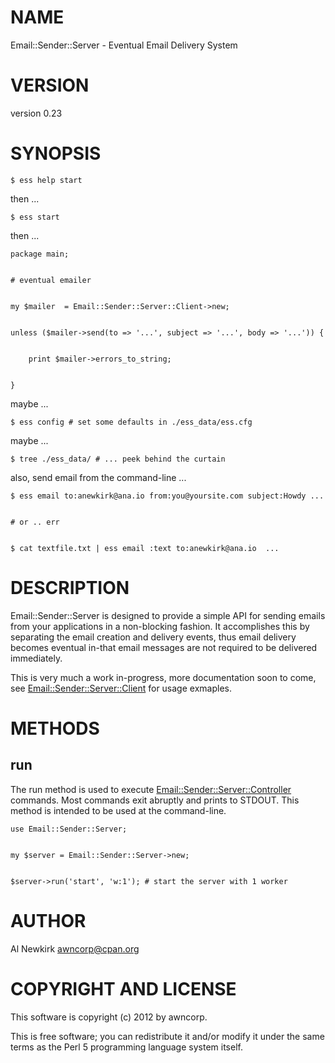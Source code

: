 # NAME

Email::Sender::Server - Eventual Email Delivery System

# VERSION

version 0.23

# SYNOPSIS

    $ ess help start

then ...

    $ ess start

then ...

    package main;
    

    # eventual emailer
    

    my $mailer  = Email::Sender::Server::Client->new;
    

    unless ($mailer->send(to => '...', subject => '...', body => '...')) {
        

        print $mailer->errors_to_string;
        

    }

maybe ...

    $ ess config # set some defaults in ./ess_data/ess.cfg

maybe ...

    $ tree ./ess_data/ # ... peek behind the curtain

also, send email from the command-line ...

    $ ess email to:anewkirk@ana.io from:you@yoursite.com subject:Howdy ...
    

    # or .. err
    

    $ cat textfile.txt | ess email :text to:anewkirk@ana.io  ...

# DESCRIPTION

Email::Sender::Server is designed to provide a simple API for sending
emails from your applications in a non-blocking fashion. It accomplishes this by
separating the email creation and delivery events, thus email delivery becomes
eventual in-that email messages are not required to be delivered immediately.

This is very much a work in-progress, more documentation soon to come, see
[Email::Sender::Server::Client](http://search.cpan.org/perldoc?Email::Sender::Server::Client) for usage exmaples.

# METHODS

## run

The run method is used to execute [Email::Sender::Server::Controller](http://search.cpan.org/perldoc?Email::Sender::Server::Controller) commands.
Most commands exit abruptly and prints to STDOUT. This method is intended to be
used at the command-line.

    use Email::Sender::Server;
    

    my $server = Email::Sender::Server->new;
    

    $server->run('start', 'w:1'); # start the server with 1 worker

# AUTHOR

Al Newkirk <awncorp@cpan.org>

# COPYRIGHT AND LICENSE

This software is copyright (c) 2012 by awncorp.

This is free software; you can redistribute it and/or modify it under
the same terms as the Perl 5 programming language system itself.